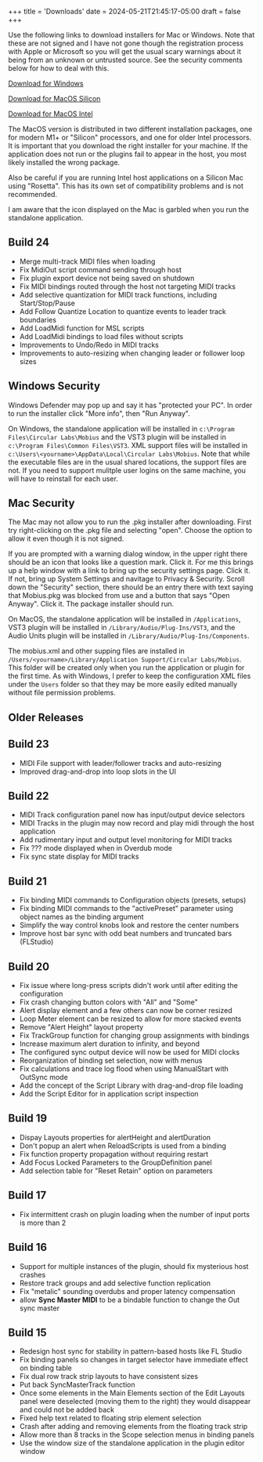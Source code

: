 +++
title = 'Downloads'
date = 2024-05-21T21:45:17-05:00
draft = false
+++

Use the following links to download installers for Mac or Windows.  Note that these are not signed and I have not gone though the registration process with Apple or Microsoft so you will get the usual scary warnings about it being from an unknown or untrusted source.  See the security comments below for how to deal with this.

[Download for Windows](https://www.mobiuslooper.com/MobiusSetup.exe)

[Download for MacOS Silicon](https://www.mobiuslooper.com/Mobius.pkg)

[Download for MacOS Intel](https://www.mobiuslooper.com/MobiusIntel.pkg)

The MacOS version is distributed in two different installation packages, one for modern M1+ or "Silicon" processors, and one for older Intel processors.  It is important that you download the right installer for your machine.  If the application does not run or the plugins fail to appear in the host, you most likely installed the wrong package.

Also be careful if you are running Intel host applications on a Silicon Mac using "Rosetta".  This has its own set of compatibility problems and is not recommended.

I am aware that the icon displayed on the Mac is garbled when you run the standalone application.

## Build 24
- Merge multi-track MIDI files when loading
- Fix MidiOut script command sending through host 
- Fix plugin export device not being saved on shutdown
- Fix MIDI bindings routed through the host not targeting MIDI tracks
- Add selective quantization for MIDI track functions, including Start/Stop/Pause
- Add Follow Quantize Location to quantize events to leader track boundaries
- Add LoadMidi function for MSL scripts
- Add LoadMidi bindings to load files without scripts
- Improvements to Undo/Redo in MIDI tracks
- Improvements to auto-resizing when changing leader or follower loop sizes

## Windows Security

Windows Defender may pop up and say it has "protected your PC".  In order to run the installer click "More info", then "Run Anyway".

On Windows, the standalone application will be installed in `c:\Program Files\Circular Labs\Mobius` and the VST3 plugin will be installed
in `c:\Program Files\Common Files\VST3`.   XML support files will be installed in `c:\Users\<yourname>\AppData\Local\Circular Labs\Mobius`.
Note that while the executable files are in the usual shared locations, the support files are not.  If you need to support mulitple user logins on
the same machine, you will have to reinstall for each user.

## Mac Security

The Mac may not allow you to run the .pkg installer after downloading.  First try right-clicking on the .pkg file and selecting "open".  Choose the option to allow it even though it is not signed.

If you are prompted with a warning dialog window, in the upper right there should be an icon that looks like a question mark.  Click it.  For me this brings up a help window with a link to bring up the security settings page.  Click it.  If not, bring up System Settings and navitage to Privacy & Security.  Scroll down the "Security" section, there should be an entry there with text saying that Mobius.pkg was blocked from use and a button that says "Open Anyway".  Click it.  The package installer should run.

On MacOS, the standalone application will be installed in `/Applications`, VST3 plugin will be installed in `/Library/Audio/Plug-Ins/VST3`, and the Audio Units plugin will be installed in `/Library/Audio/Plug-Ins/Components`.

The mobius.xml and other supping files are installed in `/Users/<yourname>/Library/Application Support/Circular Labs/Mobius`.  This folder will be created only when you run the application or plugin for the first time.  As with Windows, I prefer to keep the configuration XML files under the `Users` folder so that they may be more easily edited manually without file permission problems.

## Older Releases

## Build 23
- MIDI File support with leader/follower tracks and auto-resizing
- Improved drag-and-drop into loop slots in the UI

## Build 22
- MIDI Track configuration panel now has input/output device selectors
- MIDI Tracks in the plugin may now record and play midi through the host application
- Add rudimentary input and output level monitoring for MIDI tracks
- Fix ??? mode displayed when in Overdub mode
- Fix sync state display for MIDI tracks


## Build 21
- Fix binding MIDI commands to Configuration objects (presets, setups)
- Fix binding MIDI commands to the "activePreset" parameter using object names as the binding argument
- Simplify the way control knobs look and restore the center numbers
- Improve host bar sync with odd beat numbers and truncated bars (FLStudio)

## Build 20
- Fix issue where long-press scripts didn't work until after editing the configuration
- Fix crash changing button colors with "All" and "Some"
- Alert display element and a few others can now be corner resized
- Loop Meter element can be resized to allow for more stacked events
- Remove "Alert Height" layout property
- Fix TrackGroup function for changing group assignments with bindings
- Increase maximum alert duration to infinity, and beyond
- The configured sync output device will now be used for MIDI clocks
- Reorganization of binding set selection, now with menus
- Fix calculations and trace log flood when using ManualStart with OutSync mode
- Add the concept of the Script Library with drag-and-drop file loading
- Add the Script Editor for in application script inspection
  
## Build 19
- Dispay Layouts properties for alertHeight and alertDuration
- Don't popup an alert when ReloadScripts is used from a binding
- Fix function property propagation without requiring restart
- Add Focus Locked Parameters to the GroupDefinition panel
- Add selection table for "Reset Retain" option on parameters

## Build 17
- Fix intermittent crash on plugin loading when the number of input ports is more than 2

## Build 16
- Support for multiple instances of the plugin, should fix mysterious host crashes
- Restore track groups and add selective function replication
- Fix "metalic" sounding overdubs and proper latency compensation
- allow **Sync Master MIDI** to be a bindable function to change the Out sync master

## Build 15

- Redesign host sync for stability in pattern-based hosts like FL Studio
- Fix binding panels so changes in target selector have immediate effect on binding table
- Fix dual row track strip layouts to have consistent sizes
- Put back SyncMasterTrack function
- Once some elements in the Main Elements section of the Edit Layouts panel were deselected (moving them to the right) they would disappear and could not be added back
- Fixed help text related to floating strip element selection
- Crash after adding and removing elements from the floating track strip  
- Allow more than 8 tracks in the Scope selection menus in binding panels
- Use the window size of the standalone application in the plugin editor window

